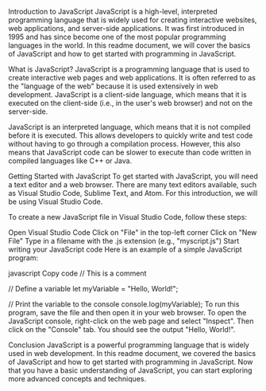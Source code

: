Introduction to JavaScript
JavaScript is a high-level, interpreted programming language that is widely used for creating interactive websites, web applications, and server-side applications. It was first introduced in 1995 and has since become one of the most popular programming languages in the world. In this readme document, we will cover the basics of JavaScript and how to get started with programming in JavaScript.

What is JavaScript?
JavaScript is a programming language that is used to create interactive web pages and web applications. It is often referred to as the "language of the web" because it is used extensively in web development. JavaScript is a client-side language, which means that it is executed on the client-side (i.e., in the user's web browser) and not on the server-side.

JavaScript is an interpreted language, which means that it is not compiled before it is executed. This allows developers to quickly write and test code without having to go through a compilation process. However, this also means that JavaScript code can be slower to execute than code written in compiled languages like C++ or Java.

Getting Started with JavaScript
To get started with JavaScript, you will need a text editor and a web browser. There are many text editors available, such as Visual Studio Code, Sublime Text, and Atom. For this introduction, we will be using Visual Studio Code.

To create a new JavaScript file in Visual Studio Code, follow these steps:

Open Visual Studio Code
Click on "File" in the top-left corner
Click on "New File"
Type in a filename with the .js extension (e.g., "myscript.js")
Start writing your JavaScript code
Here is an example of a simple JavaScript program:

javascript
Copy code
// This is a comment

// Define a variable
let myVariable = "Hello, World!";

// Print the variable to the console
console.log(myVariable);
To run this program, save the file and then open it in your web browser. To open the JavaScript console, right-click on the web page and select "Inspect". Then click on the "Console" tab. You should see the output "Hello, World!".

Conclusion
JavaScript is a powerful programming language that is widely used in web development. In this readme document, we covered the basics of JavaScript and how to get started with programming in JavaScript. Now that you have a basic understanding of JavaScript, you can start exploring more advanced concepts and techniques.



